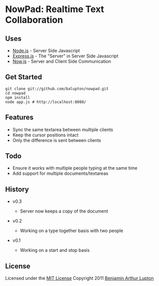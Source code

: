 # NowPad: Realtime Text Collaboration

## Uses

* [Node.js](http://nodejs.org) - Server Side Javascript
* [Express.js](http://expressjs.com/) - The "Server" in Server Side Javascript
* [Now.js](http://nowjs.com/) - Server and Client Side Communication

## Get Started

	git clone git://github.com/balupton/nowpad.git
	cd nowpad
	npm install
	node app.js # http://localhost:8080/

## Features

* Sync the same textarea between multiple clients
* Keep the cursor positions intact
* Only the difference is sent between clients

## Todo

* Ensure it works with multiple people typing at the same time
* Add support for multiple documents/textareas

## History

- v0.3
	- Server now keeps a copy of the document

- v0.2
	- Working on a type together basis with two people

- v0.1
	- Working on a start and stop basis

## License

Licensed under the [MIT License](http://creativecommons.org/licenses/MIT/)
Copyright 2011 [Benjamin Arthur Lupton](http://balupton.com)
